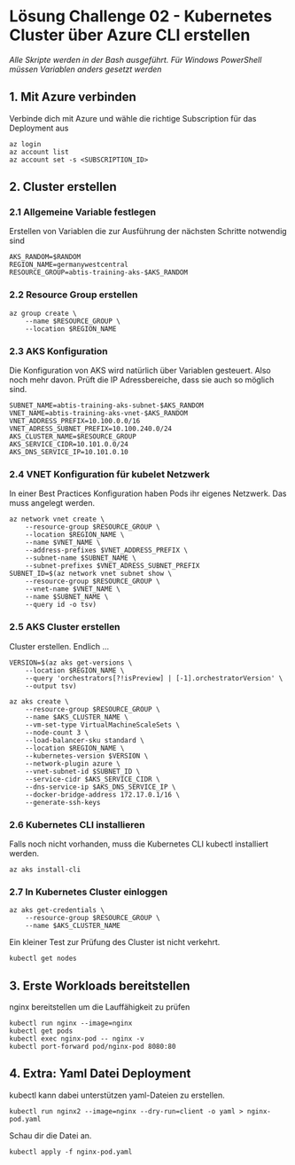 # Lösung Challenge 02 - Kubernetes Cluster über Azure CLI erstellen

*Alle Skripte werden in der Bash ausgeführt. Für Windows PowerShell müssen Variablen anders gesetzt werden*

## 1. Mit Azure verbinden

Verbinde dich mit Azure und wähle die richtige Subscription für das Deployment aus

```
az login
az account list
az account set -s <SUBSCRIPTION_ID>
```

## 2. Cluster erstellen

### 2.1 Allgemeine Variable festlegen

Erstellen von Variablen die zur Ausführung der nächsten Schritte notwendig sind

```
AKS_RANDOM=$RANDOM
REGION_NAME=germanywestcentral
RESOURCE_GROUP=abtis-training-aks-$AKS_RANDOM
```

### 2.2 Resource Group erstellen


```
az group create \
    --name $RESOURCE_GROUP \
    --location $REGION_NAME
```

### 2.3 AKS Konfiguration

Die Konfiguration von AKS wird natürlich über Variablen gesteuert. Also noch mehr davon.
Prüft die IP Adressbereiche, dass sie auch so möglich sind.

```
SUBNET_NAME=abtis-training-aks-subnet-$AKS_RANDOM
VNET_NAME=abtis-training-aks-vnet-$AKS_RANDOM
VNET_ADDRESS_PREFIX=10.100.0.0/16
VNET_ADRESS_SUBNET_PREFIX=10.100.240.0/24
AKS_CLUSTER_NAME=$RESOURCE_GROUP
AKS_SERVICE_CIDR=10.101.0.0/24
AKS_DNS_SERVICE_IP=10.101.0.10
```

### 2.4 VNET Konfiguration für kubelet Netzwerk

In einer Best Practices Konfiguration haben Pods ihr eigenes Netzwerk. Das muss angelegt werden.

```
az network vnet create \
    --resource-group $RESOURCE_GROUP \
    --location $REGION_NAME \
    --name $VNET_NAME \
    --address-prefixes $VNET_ADDRESS_PREFIX \
    --subnet-name $SUBNET_NAME \
    --subnet-prefixes $VNET_ADRESS_SUBNET_PREFIX
SUBNET_ID=$(az network vnet subnet show \
    --resource-group $RESOURCE_GROUP \
    --vnet-name $VNET_NAME \
    --name $SUBNET_NAME \
    --query id -o tsv)
```

### 2.5 AKS Cluster erstellen

Cluster erstellen. Endlich ...

```
VERSION=$(az aks get-versions \
    --location $REGION_NAME \
    --query 'orchestrators[?!isPreview] | [-1].orchestratorVersion' \
    --output tsv)

az aks create \
    --resource-group $RESOURCE_GROUP \
    --name $AKS_CLUSTER_NAME \
    --vm-set-type VirtualMachineScaleSets \
    --node-count 3 \
    --load-balancer-sku standard \
    --location $REGION_NAME \
    --kubernetes-version $VERSION \
    --network-plugin azure \
    --vnet-subnet-id $SUBNET_ID \
    --service-cidr $AKS_SERVICE_CIDR \
    --dns-service-ip $AKS_DNS_SERVICE_IP \
    --docker-bridge-address 172.17.0.1/16 \
    --generate-ssh-keys
```

### 2.6 Kubernetes CLI installieren

Falls noch nicht vorhanden, muss die Kubernetes CLI kubectl installiert werden.

```
az aks install-cli
```

### 2.7 In Kubernetes Cluster einloggen

```
az aks get-credentials \
    --resource-group $RESOURCE_GROUP \
    --name $AKS_CLUSTER_NAME
```

Ein kleiner Test zur Prüfung des Cluster ist nicht verkehrt.

```
kubectl get nodes
```

## 3. Erste Workloads bereitstellen

nginx bereitstellen um die Lauffähigkeit zu prüfen

```
kubectl run nginx --image=nginx
kubectl get pods
kubectl exec nginx-pod -- nginx -v
kubectl port-forward pod/nginx-pod 8080:80
```

## 4. Extra: Yaml Datei Deployment

kubectl kann dabei unterstützen yaml-Dateien zu erstellen.

```
kubectl run nginx2 --image=nginx --dry-run=client -o yaml > nginx-pod.yaml
```

Schau dir die Datei an.

```
kubectl apply -f nginx-pod.yaml
```
